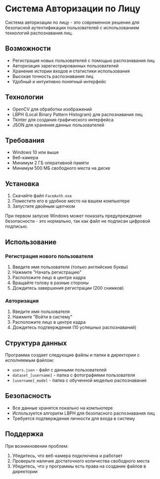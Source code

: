 # Система Авторизации по Лицу

Система авторизации по лицу - это современное решение для безопасной аутентификации пользователей с использованием технологий распознавания лиц.

## Возможности

- Регистрация новых пользователей с помощью распознавания лиц
- Авторизация зарегистрированных пользователей
- Хранение истории входов и статистики использования
- Высокая точность распознавания лиц
- Удобный и интуитивно понятный интерфейс

## Технологии

- OpenCV для обработки изображений
- LBPH (Local Binary Pattern Histogram) для распознавания лиц
- Tkinter для создания графического интерфейса
- JSON для хранения данных пользователей

## Требования

- Windows 10 или выше
- Веб-камера
- Минимум 2 ГБ оперативной памяти
- Минимум 500 МБ свободного места на диске

## Установка

1. Скачайте файл `FaceAuth.exe`
2. Поместите его в удобное место на вашем компьютере
3. Запустите двойным щелчком

При первом запуске Windows может показать предупреждение безопасности - это нормально, так как файл не подписан цифровой подписью.

## Использование

### Регистрация нового пользователя

1. Введите имя пользователя (только английские буквы)
2. Нажмите "Начать регистрацию"
3. Расположите лицо в центре кадра
4. Вращайте голову в разные стороны
5. Дождитесь завершения регистрации (200 снимков)

### Авторизация

1. Введите имя пользователя
2. Нажмите "Войти в систему"
3. Расположите лицо в центре кадра
4. Дождитесь подтверждения (10 успешных распознаваний)

## Структура данных

Программа создает следующие файлы и папки в директории с исполняемым файлом:

- `users.json` - файл с данными пользователей
- `dataset_[username]` - папка с фотографиями пользователя
- `[username]_model` - папка с обученной моделью распознавания

## Безопасность

- Все данные хранятся локально на компьютере
- Используется алгоритм LBPH для безопасного распознавания лиц
- Требуется подтверждение личности для входа в систему

## Поддержка

При возникновении проблем:
1. Убедитесь, что веб-камера подключена и работает
2. Проверьте наличие достаточного количества свободного места
3. Убедитесь, что у программы есть права на создание файлов в директории 
